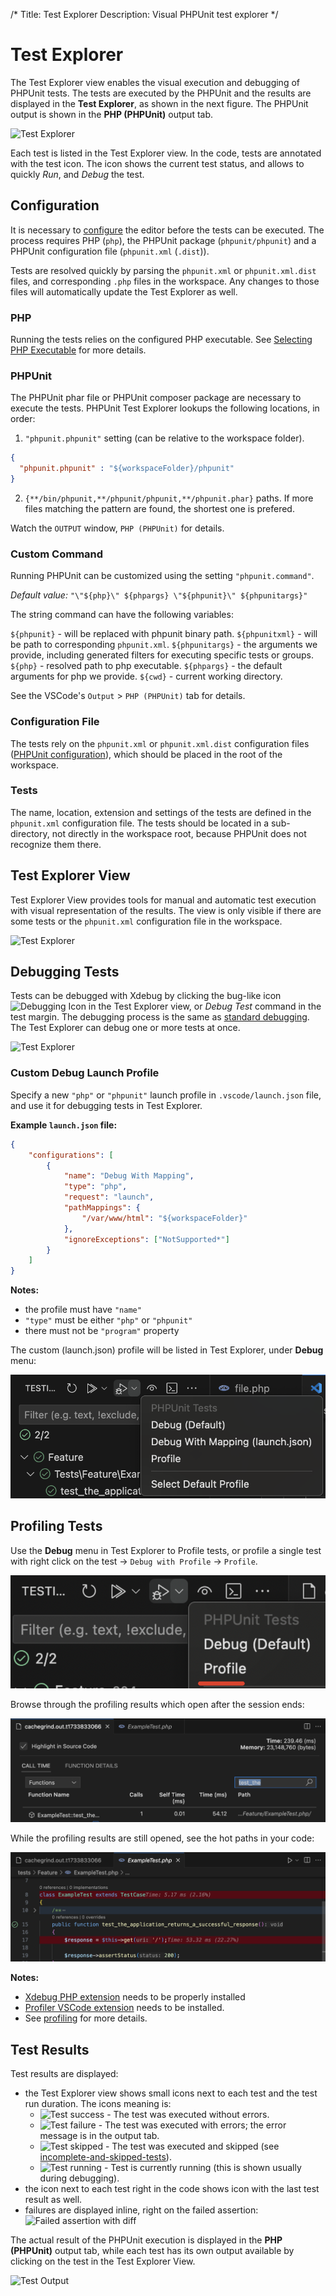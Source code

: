 /*
Title: Test Explorer
Description: Visual PHPUnit test explorer
*/

# Test Explorer

The Test Explorer view enables the visual execution and debugging of PHPUnit tests. The tests are executed by the PHPUnit and the results are displayed in the **Test Explorer**, as shown in the next figure. The PHPUnit output is shown in the **PHP (PHPUnit)** output tab.

![Test Explorer](imgs/test-view.png)

Each test is listed in the Test Explorer view. In the code, tests are annotated with the test icon. The icon shows the current test status, and allows to quickly *Run*, and *Debug* the test.

## Configuration

It is necessary to [configure](configuration.md) the editor before the tests can be executed. The process requires PHP (`php`), the PHPUnit package (`phpunit/phpunit`) and a PHPUnit configuration file (`phpunit.xml` (`.dist`)).

Tests are resolved quickly by parsing the `phpunit.xml` or `phpunit.xml.dist` files, and corresponding `.php` files in the workspace. Any changes to those files will automatically update the Test Explorer as well.

### PHP

Running the tests relies on the configured PHP executable. See [Selecting PHP Executable](editor/php-version-select.md) for more details.

### PHPUnit

The PHPUnit phar file or PHPUnit composer package are necessary to execute the tests. PHPUnit Test Explorer lookups the following locations, in order:

1. `"phpunit.phpunit"` setting (can be relative to the workspace folder).
  ```json
  {
    "phpunit.phpunit" : "${workspaceFolder}/phpunit"
  }
  ```
2. `{**/bin/phpunit,**/phpunit/phpunit,**/phpunit.phar}` paths. If more files matching the pattern are found, the shortest one is prefered.

Watch the `OUTPUT` window, `PHP (PHPUnit)` for details.

### Custom Command

Running PHPUnit can be customized using the setting `"phpunit.command"`.

_Default value:_ `"\"${php}\" ${phpargs} \"${phpunit}\" ${phpunitargs}"`

The string command can have the following variables:

`${phpunit}` - will be replaced with phpunit binary path.
`${phpunitxml}` - will be path to corresponding `phpunit.xml`.
`${phpunitargs}` - the arguments we provide, including generated filters for executing specific tests or groups.
`${php}` - resolved path to php executable.
`${phpargs}` - the default arguments for php we provide.
`${cwd}` - current working directory.

See the VSCode's `Output` > `PHP (PHPUnit)` tab for details.

### Configuration File

The tests rely on the `phpunit.xml` or `phpunit.xml.dist` configuration files ([PHPUnit configuration](https://phpunit.de/manual/6.5/en/appendixes.configuration.html)), which should be placed in the root of the workspace.

### Tests

The name, location, extension and settings of the tests are defined in the `phpunit.xml` configuration file. 
The tests should be located in a sub-directory, not directly in the workspace root, because PHPUnit does not recognize them there.

## Test Explorer View

Test Explorer View provides tools for manual and automatic test execution with visual representation of the results. The view is only visible if there are some tests or the `phpunit.xml` configuration file in the workspace.

![Test Explorer](imgs/test-explorer.gif)

## Debugging Tests

Tests can be debugged with Xdebug by clicking the bug-like icon ![Debugging Icon](imgs/test-debuging.png) in the Test Explorer view, or *Debug Test* command in the test margin. The debugging process is the same as [standard debugging](debug/index.md). The Test Explorer can debug one or more tests at once.

![Test Explorer](imgs/test-debug.gif)

### Custom Debug Launch Profile

Specify a new `"php"` or `"phpunit"` launch profile in `.vscode/launch.json` file, and use it for debugging tests in Test Explorer.

**Example `launch.json` file:**

```json
{
    "configurations": [
        {
            "name": "Debug With Mapping",
            "type": "php",
            "request": "launch",
            "pathMappings": {
                "/var/www/html": "${workspaceFolder}"
            },
            "ignoreExceptions": ["NotSupported*"]
        }
    ]
}
```

**Notes:**

- the profile must have `"name"`
- `"type"` must be either `"php"` or `"phpunit"`
- there must not be `"program"` property

The custom (launch.json) profile will be listed in Test Explorer, under **Debug** menu:

![launch test using launch profile](imgs/test-with-launch-profile.png)

## Profiling Tests

Use the **Debug** menu in Test Explorer to Profile tests, or profile a single test with right click on the test -> `Debug with Profile` -> `Profile`.

![start tests profiling](imgs/test-profile-menu.png)

Browse through the profiling results which open after the session ends:

![see profiling results](imgs/test-profile-functions.png)

While the profiling results are still opened, see the hot paths in your code:

![see hot paths](imgs/test-profile-hot.png)

**Notes:**

- [Xdebug PHP extension](debug/index.md) needs to be properly installed
- [Profiler VSCode extension](https://marketplace.visualstudio.com/items?itemName=DEVSENSE.profiler-php-vscode) needs to be installed.
- See [profiling](profiling.md) for more details.

## Test Results

Test results are displayed:

- the Test Explorer view shows small icons next to each test and the test run duration. The icons meaning is:
  * ![Test success](imgs/test-success.png) - The test was executed without errors.
  * ![Test failure](imgs/test-failure.png) - The test was executed with errors; the error message is in the output tab.
  * ![Test skipped](imgs/test-skipped.png) - The test was executed and skipped (see [incomplete-and-skipped-tests](https://phpunit.de/manual/6.5/en/incomplete-and-skipped-tests.html)).
  * ![Test running](imgs/test-running.png) - Test is currently running (this is shown usually during debugging).
- the icon next to each test right in the code shows icon with the last test result as well.
- failures are displayed inline, right on the failed assertion:
  ![Failed assertion with diff](imgs/test-diff.png)

The actual result of the PHPUnit execution is displayed in the **PHP (PHPUnit)** output tab, while each test has its own output available by clicking on the test in the Test Explorer View.

![Test Output](imgs/test-output.png)
